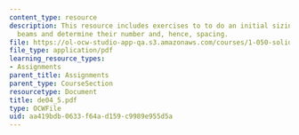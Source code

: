 ```yaml
---
content_type: resource
description: This resource includes exercises to to do an initial sizing of the section
  beams and determine their number and, hence, spacing.
file: https://ol-ocw-studio-app-qa.s3.amazonaws.com/courses/1-050-solid-mechanics-fall-2004/aa419bdb0633f64ad159c9989e955d5a_de04_5.pdf
file_type: application/pdf
learning_resource_types:
- Assignments
parent_title: Assignments
parent_type: CourseSection
resourcetype: Document
title: de04_5.pdf
type: OCWFile
uid: aa419bdb-0633-f64a-d159-c9989e955d5a
---
```

